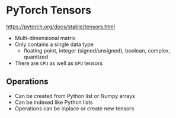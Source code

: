 # PyTorch Tensors

https://pytorch.org/docs/stable/tensors.html

- Multi-dimensional matrix
- Only contains a single data type
  - floating point, integer (signed/unsigned), boolean, complex, quantized
- There are `CPU` as well as `GPU` tensors

## Operations
- Can be created from Python list or Numpy arrays
- Can be indexed like Python lists
- Operations can be inplace or create new tensors
